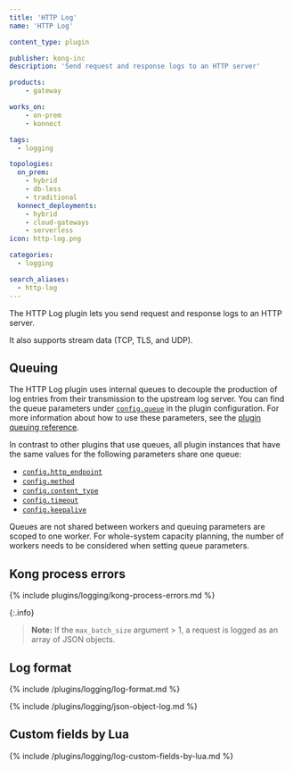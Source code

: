 ```yaml
---
title: 'HTTP Log'
name: 'HTTP Log'

content_type: plugin

publisher: kong-inc
description: 'Send request and response logs to an HTTP server'

products:
    - gateway

works_on:
    - on-prem
    - konnect

tags:
  - logging

topologies:
  on_prem:
    - hybrid
    - db-less
    - traditional
  konnect_deployments:
    - hybrid
    - cloud-gateways
    - serverless
icon: http-log.png

categories:
  - logging

search_aliases:
  - http-log
---
```


The HTTP Log plugin lets you send request and response logs to an HTTP server.

It also supports stream data (TCP, TLS, and UDP).

## Queuing

The HTTP Log plugin uses internal queues to decouple the production of log entries from their transmission to the upstream log server. 
You can find the queue parameters under [`config.queue`](./reference/#schema--config-queue) in the plugin configuration. 
For more information about how to use these parameters, see the [plugin queuing reference](/gateway/entities/plugin/#plugin-queuing).

In contrast to other plugins that use queues, all plugin instances that have the same values for the following parameters share one queue:

* [`config.http_endpoint`](./reference/#schema--config-http-endpoint)
* [`config.method`](./reference/#schema--config-method)
* [`config.content_type`](./reference/#schema--config-content-type)
* [`config.timeout`](./reference/#schema--config-timeout)
* [`config.keepalive`](./reference/#schema--config-keepalive)

Queues are not shared between workers and queuing parameters are scoped to one worker. 
For whole-system capacity planning, the number of workers needs to be considered when setting queue parameters.

## Kong process errors

{% include plugins/logging/kong-process-errors.md %}

{:.info}
> **Note:** If the `max_batch_size` argument > 1, a request is logged as an array of JSON objects.

## Log format

{% include /plugins/logging/log-format.md %}

{% include /plugins/logging/json-object-log.md %}

## Custom fields by Lua

{% include /plugins/logging/log-custom-fields-by-lua.md %}

